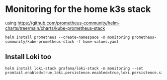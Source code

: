 # Monitoring for the home k3s stack


using https://github.com/prometheus-community/helm-charts/tree/main/charts/kube-prometheus-stack


```
helm install prometheus --create-namespace -n monitoring prometheus-community/kube-prometheus-stack -f home-values.yaml
```

## Install Loki too
```
helm install loki-stack grafana/loki-stack -n monitoring --set promtail.enabled=true,loki.persistence.enabled=true,loki.persistence.size=2Gi
```